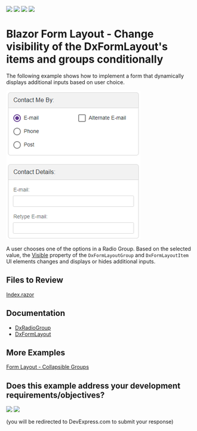 <!-- default badges list -->
![](https://img.shields.io/endpoint?url=https://codecentral.devexpress.com/api/v1/VersionRange/200242632/24.2.1%2B)
[![](https://img.shields.io/badge/Open_in_DevExpress_Support_Center-FF7200?style=flat-square&logo=DevExpress&logoColor=white)](https://supportcenter.devexpress.com/ticket/details/T803618)
[![](https://img.shields.io/badge/📖_How_to_use_DevExpress_Examples-e9f6fc?style=flat-square)](https://docs.devexpress.com/GeneralInformation/403183)
[![](https://img.shields.io/badge/💬_Leave_Feedback-feecdd?style=flat-square)](#does-this-example-address-your-development-requirementsobjectives)
<!-- default badges end -->

# Blazor Form Layout - Change visibility of the DxFormLayout's items and groups conditionally

The following example shows how to implement a form that dynamically displays additional inputs based on user choice.

![Final Layout](/result.png)

A user chooses one of the options in a Radio Group. Based on the selected value, the [Visible](https://docs.devexpress.com/Blazor/DevExpress.Blazor.Base.FormLayoutItemBase.Visible) property of the `DxFormLayoutGroup` and `DxFormLayoutItem` UI elements changes and displays or hides additional inputs. 

## Files to Review

[Index.razor](./CS/DxFormLayoutSelectionDependentInputs/Pages/Index.razor)

## Documentation

* [DxRadioGroup](https://docs.devexpress.com/Blazor/DevExpress.Blazor.DxRadioGroup-2.ValueChanged)
* [DxFormLayout](https://docs.devexpress.com/Blazor/DevExpress.Blazor.DxFormLayout)

## More Examples

[Form Layout - Collapsible Groups](https://github.com/DevExpress-Examples/blazor-form-layout-collapsible-groups)
<!-- feedback -->
## Does this example address your development requirements/objectives?

[<img src="https://www.devexpress.com/support/examples/i/yes-button.svg"/>](https://www.devexpress.com/support/examples/survey.xml?utm_source=github&utm_campaign=blazor-DxFormLayout-change-items-and-groups-visibility&~~~was_helpful=yes) [<img src="https://www.devexpress.com/support/examples/i/no-button.svg"/>](https://www.devexpress.com/support/examples/survey.xml?utm_source=github&utm_campaign=blazor-DxFormLayout-change-items-and-groups-visibility&~~~was_helpful=no)

(you will be redirected to DevExpress.com to submit your response)
<!-- feedback end -->
